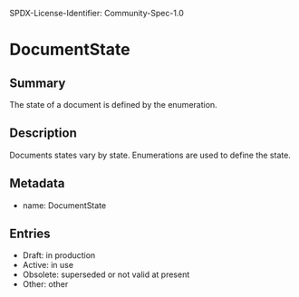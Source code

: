 SPDX-License-Identifier: Community-Spec-1.0

# DocumentState

## Summary

The state of a document is defined by the enumeration.

## Description

Documents states vary by state. Enumerations are used to define the state.

## Metadata

- name: DocumentState

## Entries

- Draft: in production 
- Active: in use
- Obsolete: superseded or not valid at present
- Other: other

